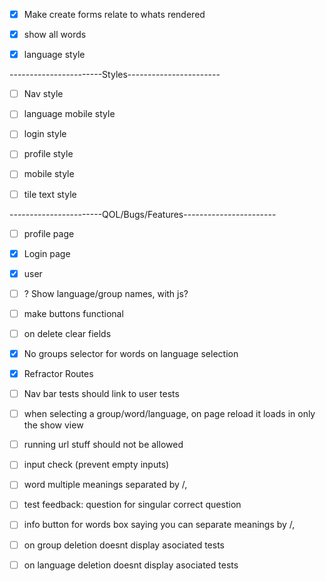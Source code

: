 - [x] Make create forms relate to whats rendered
- [x] show all words
- [x] language style


-----------------------Styles-----------------------

- [ ] Nav style
- [ ] language mobile style
- [ ] login style
- [ ] profile style
- [ ] mobile style
- [ ] tile text style


-----------------------QOL/Bugs/Features-----------------------
- [ ] profile page
- [X] Login page

- [X] user

- [ ] ? Show language/group names, with js?
- [ ] make buttons functional
- [ ] on delete clear fields
- [X] No groups selector for words on language selection

- [x] Refractor Routes
- [ ] Nav bar tests should link to user tests
- [ ] when selecting a group/word/language, on page reload it loads in only the show view
- [ ] running url stuff should not be allowed
- [ ] input check (prevent empty inputs)
- [ ] word multiple meanings separated by /,
- [ ] test feedback: question for singular correct question
- [ ] info button for words box saying you can separate meanings by /,
- [ ] on group deletion doesnt display asociated tests
- [ ] on language deletion doesnt display asociated tests